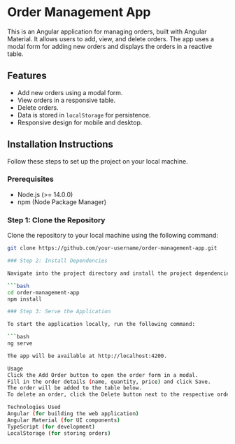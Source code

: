 # Order Management App

This is an Angular application for managing orders, built with Angular Material. It allows users to add, view, and delete orders. The app uses a modal form for adding new orders and displays the orders in a reactive table.

## Features

- Add new orders using a modal form.
- View orders in a responsive table.
- Delete orders.
- Data is stored in `localStorage` for persistence.
- Responsive design for mobile and desktop.

## Installation Instructions

Follow these steps to set up the project on your local machine.

### Prerequisites

- Node.js (>= 14.0.0)
- npm (Node Package Manager)

### Step 1: Clone the Repository

Clone the repository to your local machine using the following command:

```bash
git clone https://github.com/your-username/order-management-app.git

### Step 2: Install Dependencies

Navigate into the project directory and install the project dependencies by running:

```bash
cd order-management-app
npm install

### Step 3: Serve the Application

To start the application locally, run the following command:

```bash
ng serve

The app will be available at http://localhost:4200.

Usage
Click the Add Order button to open the order form in a modal.
Fill in the order details (name, quantity, price) and click Save.
The order will be added to the table below.
To delete an order, click the Delete button next to the respective order.

Technologies Used
Angular (for building the web application)
Angular Material (for UI components)
TypeScript (for development)
LocalStorage (for storing orders)

